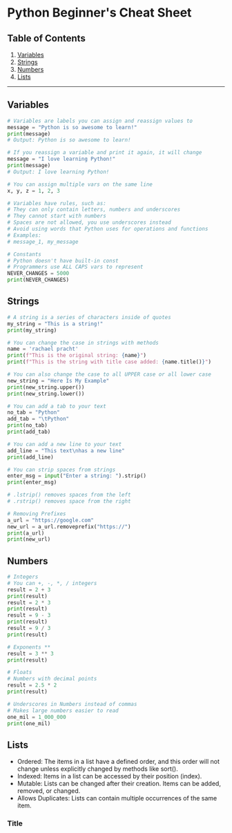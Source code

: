 # Python Beginner's Cheat Sheet

## Table of Contents
1. [Variables](#variables)
2. [Strings](#strings)
3. [Numbers](#numbers)
4. [Lists](#lists)


---

## Variables
```python
# Variables are labels you can assign and reassign values to
message = "Python is so awesome to learn!"
print(message)
# Output: Python is so awesome to learn!

# If you reassign a variable and print it again, it will change
message = "I love learning Python!"
print(message)
# Output: I love learning Python!

# You can assign multiple vars on the same line
x, y, z = 1, 2, 3

# Variables have rules, such as:
# They can only contain letters, numbers and underscores
# They cannot start with numbers
# Spaces are not allowed, you use underscores instead
# Avoid using words that Python uses for operations and functions
# Examples:
# message_1, my_message

# Constants
# Python doesn't have built-in const
# Programmers use ALL CAPS vars to represent
NEVER_CHANGES = 5000
print(NEVER_CHANGES)
```

## Strings
```python
# A string is a series of characters inside of quotes
my_string = "This is a string!"
print(my_string)

# You can change the case in strings with methods
name = 'rachael pracht'
print(f"This is the original string: {name}")
print(f"This is the string with title case added: {name.title()}")

# You can also change the case to all UPPER case or all lower case
new_string = "Here Is My Example"
print(new_string.upper())
print(new_string.lower())

# You can add a tab to your text
no_tab = "Python"
add_tab = "\tPython"
print(no_tab)
print(add_tab)

# You can add a new line to your text
add_line = "This text\nhas a new line"
print(add_line)

# You can strip spaces from strings
enter_msg = input("Enter a string: ").strip()
print(enter_msg)

# .lstrip() removes spaces from the left
# .rstrip() removes space from the right

# Removing Prefixes
a_url = "https://google.com"
new_url = a_url.removeprefix("https://")
print(a_url)
print(new_url)

```

## Numbers
```python
# Integers
# You can +, -, *, / integers
result = 2 + 3
print(result)
result = 2 * 3
print(result)
result = 9 - 3
print(result)
result = 9 / 3
print(result)

# Exponents **
result = 3 ** 3
print(result)

# Floats
# Numbers with decimal points
result = 2.5 * 2
print(result)

# Underscores in Numbers instead of commas
# Makes large numbers easier to read
one_mil = 1_000_000
print(one_mil)

```

## Lists

- Ordered: The items in a list have a defined order, and this order will not change unless explicitly changed by methods like sort().
- Indexed: Items in a list can be accessed by their position (index).
- Mutable: Lists can be changed after their creation. Items can be added, removed, or changed.
- Allows Duplicates: Lists can contain multiple occurrences of the same item.

### Title
```python


```

